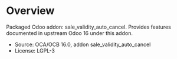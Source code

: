 # Overview

Packaged Odoo addon: sale_validity_auto_cancel. Provides features documented in upstream Odoo 16 under this addon.

- Source: OCA/OCB 16.0, addon sale_validity_auto_cancel
- License: LGPL-3
